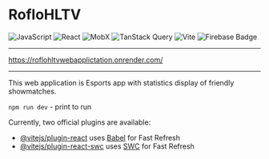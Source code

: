 # RofloHLTV 
![JavaScript](https://img.shields.io/badge/javascript-%23323330.svg?style=for-the-badge&logo=javascript&logoColor=%23F7DF1E) ![React](https://img.shields.io/badge/react-%2320232a.svg?style=for-the-badge&logo=react&logoColor=%2361DAFB) ![MobX](https://img.shields.io/badge/MobX-%23FF6600.svg?style=for-the-badge&logo=mobx&logoColor=white) ![TanStack Query](https://img.shields.io/badge/TanStack_Query-%2320232a.svg?style=for-the-badge&logo=reactquery&logoColor=red) ![Vite](https://img.shields.io/badge/Vite-%23646CFF.svg?style=for-the-badge&logo=vite&logoColor=white) ![Firebase Badge](https://img.shields.io/badge/Firebase-%2320232a.svg?style=for-the-badge&logo=Firebase&logoColor=FFCA28)

***
https://roflohltvwebapplictation.onrender.com/
***

This web application is Esports app with statistics display of friendly showmatches.

```npm run dev``` - print to run

Currently, two official plugins are available:

- [@vitejs/plugin-react](https://github.com/vitejs/vite-plugin-react/blob/main/packages/plugin-react/README.md) uses [Babel](https://babeljs.io/) for Fast Refresh
- [@vitejs/plugin-react-swc](https://github.com/vitejs/vite-plugin-react-swc) uses [SWC](https://swc.rs/) for Fast Refresh
